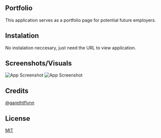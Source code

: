 ## Portfolio

This application serves as a portfolio page for potential future employers.

## Instalation 

No instalation neccesary, just need the URL to view application.

## Screenshots/Visuals

![App Screenshot](https://via.placeholder.com/468x300?text=App+Screenshot+Here)
![App Screenshot](https://via.placeholder.com/468x300?text=App+Screenshot+Here)


## Credits

[@garethtflynn](https://www.github.com/garethtflynn)

## License 

[MIT](https://choosealicense.com/licenses/mit/)